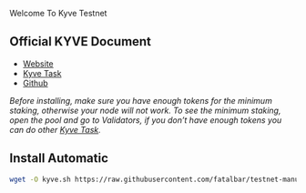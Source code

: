 Welcome To Kyve Testnet

## Official KYVE Document

* [Website](https://app.kyve.network/#/)
* [Kyve Task](https://app.kyve.network/#/korellia/tasks)
* [Github](https://github.com/KYVENetwork)

_Before installing, make sure you have enough tokens for the minimum staking, otherwise your node will not work. To see the minimum staking, open the pool and go to Validators, if you don’t have enough tokens you can do other [Kyve Task](https://app.kyve.network/#/korellia/tasks)._

## Install Automatic 
```bash
wget -O kyve.sh https://raw.githubusercontent.com/fatalbar/testnet-manual/main/Kyve/kyve.sh && chmod +x kyve.sh && ./kyve.sh
```
